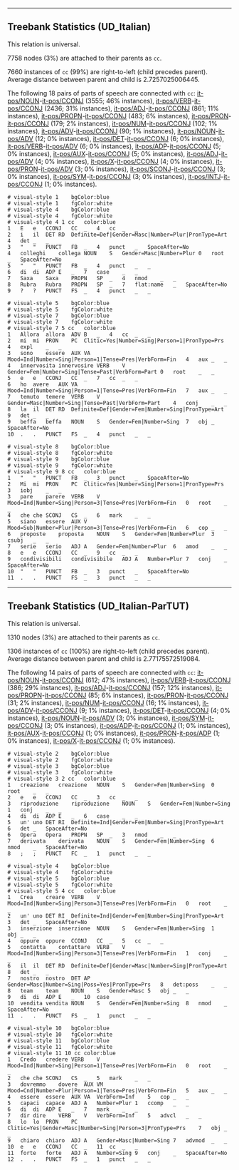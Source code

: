

--------------------------------------------------------------------------------

## Treebank Statistics (UD_Italian)

This relation is universal.

7758 nodes (3%) are attached to their parents as `cc`.

7660 instances of `cc` (99%) are right-to-left (child precedes parent).
Average distance between parent and child is 2.7257025006445.

The following 18 pairs of parts of speech are connected with `cc`: [it-pos/NOUN]()-[it-pos/CCONJ]() (3555; 46% instances), [it-pos/VERB]()-[it-pos/CCONJ]() (2436; 31% instances), [it-pos/ADJ]()-[it-pos/CCONJ]() (861; 11% instances), [it-pos/PROPN]()-[it-pos/CCONJ]() (483; 6% instances), [it-pos/PRON]()-[it-pos/CCONJ]() (179; 2% instances), [it-pos/NUM]()-[it-pos/CCONJ]() (102; 1% instances), [it-pos/ADV]()-[it-pos/CCONJ]() (90; 1% instances), [it-pos/NOUN]()-[it-pos/ADV]() (12; 0% instances), [it-pos/DET]()-[it-pos/CCONJ]() (6; 0% instances), [it-pos/VERB]()-[it-pos/ADV]() (6; 0% instances), [it-pos/ADP]()-[it-pos/CCONJ]() (5; 0% instances), [it-pos/AUX]()-[it-pos/CCONJ]() (5; 0% instances), [it-pos/ADJ]()-[it-pos/ADV]() (4; 0% instances), [it-pos/X]()-[it-pos/CCONJ]() (4; 0% instances), [it-pos/PRON]()-[it-pos/ADV]() (3; 0% instances), [it-pos/SCONJ]()-[it-pos/CCONJ]() (3; 0% instances), [it-pos/SYM]()-[it-pos/CCONJ]() (3; 0% instances), [it-pos/INTJ]()-[it-pos/CCONJ]() (1; 0% instances).


~~~ conllu
# visual-style 1	bgColor:blue
# visual-style 1	fgColor:white
# visual-style 4	bgColor:blue
# visual-style 4	fgColor:white
# visual-style 4 1 cc	color:blue
1	E	e	CCONJ	CC	_	4	cc	_	_
2	i	il	DET	RD	Definite=Def|Gender=Masc|Number=Plur|PronType=Art	4	det	_	_
3	"	"	PUNCT	FB	_	4	punct	_	SpaceAfter=No
4	colleghi	collega	NOUN	S	Gender=Masc|Number=Plur	0	root	_	SpaceAfter=No
5	"	"	PUNCT	FB	_	4	punct	_	_
6	di	di	ADP	E	_	7	case	_	_
7	Saxa	Saxa	PROPN	SP	_	4	nmod	_	_
8	Rubra	Rubra	PROPN	SP	_	7	flat:name	_	SpaceAfter=No
9	?	?	PUNCT	FS	_	4	punct	_	_

~~~


~~~ conllu
# visual-style 5	bgColor:blue
# visual-style 5	fgColor:white
# visual-style 7	bgColor:blue
# visual-style 7	fgColor:white
# visual-style 7 5 cc	color:blue
1	Allora	allora	ADV	B	_	4	cc	_	_
2	mi	mi	PRON	PC	Clitic=Yes|Number=Sing|Person=1|PronType=Prs	4	expl	_	_
3	sono	essere	AUX	VA	Mood=Ind|Number=Sing|Person=1|Tense=Pres|VerbForm=Fin	4	aux	_	_
4	innervosita	innervosire	VERB	V	Gender=Fem|Number=Sing|Tense=Past|VerbForm=Part	0	root	_	_
5	e	e	CCONJ	CC	_	7	cc	_	_
6	ho	avere	AUX	VA	Mood=Ind|Number=Sing|Person=1|Tense=Pres|VerbForm=Fin	7	aux	_	_
7	temuto	temere	VERB	V	Gender=Masc|Number=Sing|Tense=Past|VerbForm=Part	4	conj	_	_
8	la	il	DET	RD	Definite=Def|Gender=Fem|Number=Sing|PronType=Art	9	det	_	_
9	beffa	beffa	NOUN	S	Gender=Fem|Number=Sing	7	obj	_	SpaceAfter=No
10	.	.	PUNCT	FS	_	4	punct	_	_

~~~


~~~ conllu
# visual-style 8	bgColor:blue
# visual-style 8	fgColor:white
# visual-style 9	bgColor:blue
# visual-style 9	fgColor:white
# visual-style 9 8 cc	color:blue
1	"	"	PUNCT	FB	_	3	punct	_	SpaceAfter=No
2	Mi	mi	PRON	PC	Clitic=Yes|Number=Sing|Person=1|PronType=Prs	3	iobj	_	_
3	pare	parere	VERB	V	Mood=Ind|Number=Sing|Person=3|Tense=Pres|VerbForm=Fin	0	root	_	_
4	che	che	SCONJ	CS	_	6	mark	_	_
5	siano	essere	AUX	V	Mood=Sub|Number=Plur|Person=3|Tense=Pres|VerbForm=Fin	6	cop	_	_
6	proposte	proposta	NOUN	S	Gender=Fem|Number=Plur	3	csubj	_	_
7	serie	serio	ADJ	A	Gender=Fem|Number=Plur	6	amod	_	_
8	e	e	CCONJ	CC	_	9	cc	_	_
9	condivisibili	condivisibile	ADJ	A	Number=Plur	7	conj	_	SpaceAfter=No
10	"	"	PUNCT	FB	_	3	punct	_	SpaceAfter=No
11	.	.	PUNCT	FS	_	3	punct	_	_

~~~




--------------------------------------------------------------------------------

## Treebank Statistics (UD_Italian-ParTUT)

This relation is universal.

1310 nodes (3%) are attached to their parents as `cc`.

1306 instances of `cc` (100%) are right-to-left (child precedes parent).
Average distance between parent and child is 2.77175572519084.

The following 14 pairs of parts of speech are connected with `cc`: [it-pos/NOUN]()-[it-pos/CCONJ]() (612; 47% instances), [it-pos/VERB]()-[it-pos/CCONJ]() (386; 29% instances), [it-pos/ADJ]()-[it-pos/CCONJ]() (157; 12% instances), [it-pos/PROPN]()-[it-pos/CCONJ]() (85; 6% instances), [it-pos/PRON]()-[it-pos/CCONJ]() (31; 2% instances), [it-pos/NUM]()-[it-pos/CCONJ]() (16; 1% instances), [it-pos/ADV]()-[it-pos/CCONJ]() (9; 1% instances), [it-pos/DET]()-[it-pos/CCONJ]() (4; 0% instances), [it-pos/NOUN]()-[it-pos/ADV]() (3; 0% instances), [it-pos/SYM]()-[it-pos/CCONJ]() (3; 0% instances), [it-pos/ADP]()-[it-pos/CCONJ]() (1; 0% instances), [it-pos/AUX]()-[it-pos/CCONJ]() (1; 0% instances), [it-pos/PRON]()-[it-pos/ADP]() (1; 0% instances), [it-pos/X]()-[it-pos/CCONJ]() (1; 0% instances).


~~~ conllu
# visual-style 2	bgColor:blue
# visual-style 2	fgColor:white
# visual-style 3	bgColor:blue
# visual-style 3	fgColor:white
# visual-style 3 2 cc	color:blue
1	creazione	creazione	NOUN	S	Gender=Fem|Number=Sing	0	root	_	_
2	e	e	CCONJ	CC	_	3	cc	_	_
3	riproduzione	riproduzione	NOUN	S	Gender=Fem|Number=Sing	1	conj	_	_
4	di	di	ADP	E	_	6	case	_	_
5	un'	uno	DET	RI	Definite=Ind|Gender=Fem|Number=Sing|PronType=Art	6	det	_	SpaceAfter=No
6	Opera	Opera	PROPN	SP	_	3	nmod	_	_
7	derivata	derivata	NOUN	S	Gender=Fem|Number=Sing	6	nmod	_	SpaceAfter=No
8	;	;	PUNCT	FC	_	1	punct	_	_

~~~


~~~ conllu
# visual-style 4	bgColor:blue
# visual-style 4	fgColor:white
# visual-style 5	bgColor:blue
# visual-style 5	fgColor:white
# visual-style 5 4 cc	color:blue
1	Crea	creare	VERB	V	Mood=Ind|Number=Sing|Person=3|Tense=Pres|VerbForm=Fin	0	root	_	_
2	un'	uno	DET	RI	Definite=Ind|Gender=Fem|Number=Sing|PronType=Art	3	det	_	SpaceAfter=No
3	inserzione	inserzione	NOUN	S	Gender=Fem|Number=Sing	1	obj	_	_
4	oppure	oppure	CCONJ	CC	_	5	cc	_	_
5	contatta	contattare	VERB	V	Mood=Ind|Number=Sing|Person=3|Tense=Pres|VerbForm=Fin	1	conj	_	_
6	il	il	DET	RD	Definite=Def|Gender=Masc|Number=Sing|PronType=Art	8	det	_	_
7	nostro	nostro	DET	AP	Gender=Masc|Number=Sing|Poss=Yes|PronType=Prs	8	det:poss	_	_
8	team	team	NOUN	S	Gender=Masc	5	obj	_	_
9	di	di	ADP	E	_	10	case	_	_
10	vendita	vendita	NOUN	S	Gender=Fem|Number=Sing	8	nmod	_	SpaceAfter=No
11	.	.	PUNCT	FS	_	1	punct	_	_

~~~


~~~ conllu
# visual-style 10	bgColor:blue
# visual-style 10	fgColor:white
# visual-style 11	bgColor:blue
# visual-style 11	fgColor:white
# visual-style 11 10 cc	color:blue
1	Credo	credere	VERB	V	Mood=Ind|Number=Sing|Person=1|Tense=Pres|VerbForm=Fin	0	root	_	_
2	che	che	SCONJ	CS	_	5	mark	_	_
3	dovremmo	dovere	AUX	VM	Mood=Cnd|Number=Plur|Person=1|Tense=Pres|VerbForm=Fin	5	aux	_	_
4	essere	essere	AUX	VA	VerbForm=Inf	5	cop	_	_
5	capaci	capace	ADJ	A	Number=Plur	1	ccomp	_	_
6	di	di	ADP	E	_	7	mark	_	_
7	dir	dire	VERB	V	VerbForm=Inf	5	advcl	_	_
8	lo	lo	PRON	PC	Clitic=Yes|Gender=Masc|Number=Sing|Person=3|PronType=Prs	7	obj	_	_
9	chiaro	chiaro	ADJ	A	Gender=Masc|Number=Sing	7	advmod	_	_
10	e	e	CCONJ	CC	_	11	cc	_	_
11	forte	forte	ADJ	A	Number=Sing	9	conj	_	SpaceAfter=No
12	.	.	PUNCT	FS	_	1	punct	_	_

~~~



